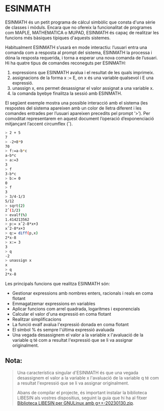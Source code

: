 # ESINMATH
ESINMATH és un petit programa de càlcul simbòlic que consta d'una sèrie de classes i mòduls. Encara que no ofereix la funcionalitat de programes com MAPLE, MATHEMATICA o MUPAD, ESINMATH és capaç de realitzar les funcions més bàsiques típiques d'aquests sistemes.

Habitualment ESINMATH s’usarà en mode interactiu: l’usuari entra una comanda com a resposta al prompt del sistema, ESINMATH la processa i dóna la resposta requerida, i torna a esperar una nova comanda de l’usuari.
Hi ha quatre tipus de comandes reconeguts per ESINMATH:

1. expressions que ESINMATH avalua i el resultat de les quals imprimeix.
2. assignacions de la forma x := E, on x és una variable qualsevol i E una expressió.
3. unassign x, ens permet desassignar el valor assignat a una variable x.
4. la comanda byebye finalitza la sessió amb ESINMATH.

El següent exemple mostra una possible interacció amb el sistema (les respostes del sistema apareixen amb un color de lletra diferent i les comandes entrades per l’usuari apareixen precedits pel prompt ’>’). Per comoditat representarem en aquest document l’operació d’exponenciació mitjançant l’accent circumflex (ˆ).

```bash
> 2 + 5
7
> -2+8*9
70
> f:=a-b*c
a-b*c
> a:=3
3
> f
3-b*c
> b:= 0
0
> f
3
> 3/4-1/3
5/12
> sqrt(2)
2ˆ(1/2)
> evalf(%)
1.414213562
> p:= xˆ2-8*x+3
xˆ2-8*x+3
> q:= diff(p,x)
2*x-8
> x:= 3
3
> q
-2
> unassign x
x
> q
2*x-8
```
Les principals funcions que realitza ESINMATH són:
- Gestionar expressions amb nombres enters, racionals i reals en coma flotant
- Emmagatzemar expressions en variables
- Aplicar funcions com arrel quadrada, logaritmes i exponencials
- Calcular el valor d'una expressió en coma flotant
- Realitzar simplificacions
- La funció evalf avalua l'expressió donada en coma flotant
- El símbol % és sempre l'última expressió avaluada
- Una vegada desassignem el valor a la variable x l'avaluació de la variable q té com a resultat l'expressió que se li va assignar originalment.

## Nota:
> Una característica singular d'ESINMATH és que una vegada desassignem el valor a la variable x l'avaluació de la variable q té com a resultat l'expressió que se li va assignar originalment.
>
> Abans de compilar el projecte, és important instalar la biblioteca LIBESIN als vostres dispositius, seguint la guia que hi ha al fitxer [Biblioteca LIBESIN per GNULinux amb g++-20230130.zip](https://github.com/eur1p3des/esinmath/blob/main/Biblioteca%20LIBESIN%20per%20GNULinux%20amb%20g%2B%2B-20230130.zip).
